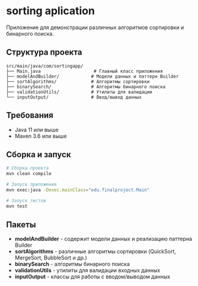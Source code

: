 # sorting aplication

Приложение для демонстрации различных алгоритмов сортировки и бинарного поиска.

## Структура проекта

```
src/main/java/com/sortingapp/
├── Main.java                    # Главный класс приложения
├── modelAndBuilder/            # Модели данных и паттерн Builder
├── sortAlgorithms/             # Алгоритмы сортировки
├── binarySearch/               # Алгоритмы бинарного поиска
├── validationUtils/            # Утилиты для валидации
└── inputOutput/                # Ввод/вывод данных
```

## Требования

- Java 11 или выше
- Maven 3.6 или выше

## Сборка и запуск

```bash
# Сборка проекта
mvn clean compile

# Запуск приложения
mvn exec:java -Dexec.mainClass="edu.finalproject.Main"

# Запуск тестов
mvn test
```

## Пакеты

- **modelAndBuilder** - содержит модели данных и реализацию паттерна Builder
- **sortAlgorithms** - различные алгоритмы сортировки (QuickSort, MergeSort, BubbleSort и др.)
- **binarySearch** - алгоритмы бинарного поиска
- **validationUtils** - утилиты для валидации входных данных
- **inputOutput** - классы для работы с вводом/выводом данных

